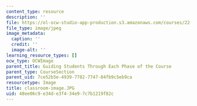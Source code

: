 ```yaml
---
content_type: resource
description: ''
file: https://ol-ocw-studio-app-production.s3.amazonaws.com/courses/22-033-nuclear-systems-design-project-fall-2011/48ee06c9e34de3f434e97c7b1219f82c_classroom-image.JPG
file_type: image/jpeg
image_metadata:
  caption: ''
  credit: ''
  image-alt: ''
learning_resource_types: []
ocw_type: OCWImage
parent_title: Guiding Students Through Each Phase of the Course
parent_type: CourseSection
parent_uid: 7ce52b5e-4939-7782-7747-84fb9c5eb9ca
resourcetype: Image
title: classroom-image.JPG
uid: 48ee06c9-e34d-e3f4-34e9-7c7b1219f82c
---
```

